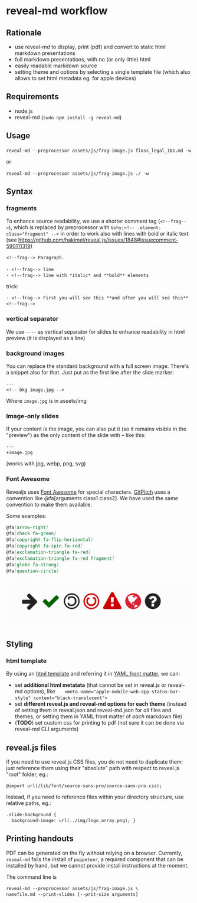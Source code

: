 # reveal-md workflow

## Rationale

- use reveal-md to display, print (pdf) and convert to static html markdown presentations
- full markdown presentations, with no (or only little) html
- easily readable markdown source
- setting theme and options by selecting a single template file (which also allows to set html metadata eg. for apple devices)

## Requirements

- node.js
- reveal-md (`sudo npm install -g reveal-md`)

## Usage

`reveal-md --preprocessor assets/js/frag-image.js floss_legal_101.md -w`

or

`reveal-md --preprocessor assets/js/frag-image.js ./ -w`


## Syntax

### fragments

To enhance source readability, we use a shorter comment tag (`<!--frag-->`), which is replaced by preprocessor with `&shy;<!-- .element: class="fragment" -->` in order to work also with lines with bold or italic text (see <https://github.com/hakimel/reveal.js/issues/1848#issuecomment-590111319>)

```
<!--frag--> Paragraph.

- <!--frag--> line
- <!--frag--> line with *italic* and **bold** elements
```

trick:
```
- <!--frag--> First you will see this **and after you will see this** <!--frag-->
```

### vertical separator

We use `----` as vertical separator for slides to enhance readability in html preview (it is displayed as a line)

### background images

You can replace the standard background with a full screen image. There's a snippet also for that. Just put as the first line after the slide marker:

```
---
<!-- bkg image.jpg -->

```
Where `image.jpg` is in assets/img

### Image-only slides

If your content *is* the image, you can also put it (so it remains visible in the "preview") as the only content of the slide with `+` like this:

```
---
+image.jpg
```

(works with jpg, webp, png, svg)

### Font Awesome

Revealjs uses [Font Awesome](https://fontawesome.com/) for special characters. [GitPitch](https://gitpitch.com/) uses a convention like @fa[arguments class1 class2]. We have used the same convention to make them available.

Some examples:

```markdown
@fa[arrow-right]
@fa[check fa-green]
@fa[copyright fa-flip-horizontal]
@fa[copyright fa-spin fa-red]
@fa[exclamation-triangle fa-red]
@fa[exclamation-triangle fa-red fragment]
@fa[globe fa-strong]
@fa[question-circle]

```

![](images/2020/04/font-awesome-examples.png)


## Styling

### html template

By using an [html template](assets/theme/array_white.html) and referring it in [YAML front matter](floss_legal_101.md), we can:

- set **additional html metatata** (that cannot be set in reveal.js or reveal-md options), like `	<meta name="apple-mobile-web-app-status-bar-style" content="black-translucent">`
- set **different reveal.js and reveal-md options for each theme** (instead of setting them in reveal.json and reveal-md.json for *all* files and themes, or setting them in YAML front matter of *each* markdown file)
- (**TODO**) set custom css for printing to pdf (not sure it can be done via reveal-md CLI arguments)

## reveal.js files

If you need to use reveal.js CSS files, you do not need to duplicate them: just reference them using their "absolute" path with respect to reveal.js "root" folder, eg.:

```
@import url(/lib/font/source-sans-pro/source-sans-pro.css);
```

Instead, if you need to reference files within your directory structure, use relative paths, eg.:

```
.slide-background {
  background-image: url(../img/logo_array.png); }
```

## Printing handouts

PDF can be generated on the fly without relying on a browser. Currently, `reveal-md` fails the install of `puppeteer`, a required component that can be installed by hand, but we cannot provide install instructions at the moment.

The command line is

```shell
reveal-md --preprocessor assets/js/frag-image.js \
namefile.md --print-slides [--prit-size arguments]
```
